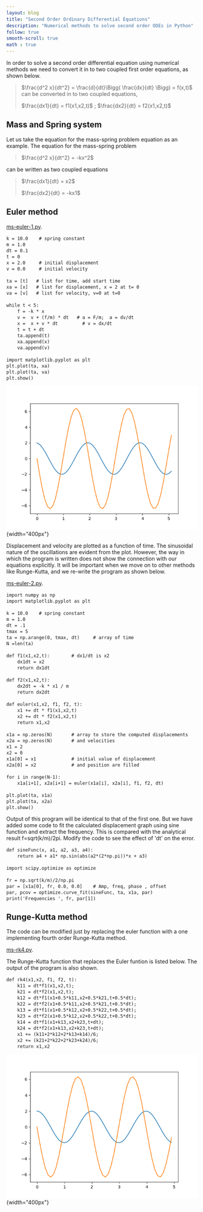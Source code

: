 ```yaml
---
layout: blog
title: "Second Order Ordinary Differential Equations"
description: "Numerical methods to solve second order ODEs in Python"
follow: true
smooth-scroll: true
math : true
---
```



In order to solve a second order differential equation using numerical
methods we need to convert it in to two coupled first order equations,
as shown below.

> $\frac{d^2 x}{dt^2}  = \frac{d}{dt}\Bigg( \frac{dx}{dt} \Bigg) = f(x,t)$
> can be converted in to two coupled equations,
>
> $\frac{dx1}{dt} = f1(x1,x2,t)$ ; $\frac{dx2}{dt} = f2(x1,x2,t)$

Mass and Spring system
----------------------

Let us take the equation for the mass-spring problem equation as an
example. The equation for the mass-spring problem

> $\frac{d^2 x}{dt^2} = -kx^2$

can be written as two coupled equations

> $\frac{dx1}{dt} = x2$
>
> $\frac{dx2}{dt} = -kx1$

Euler method
------------

[ms-euler-1.py](code/ms-euler-1.py).

``` {.sourceCode .python}
k = 10.0    # spring constant
m = 1.0
dt = 0.1
t = 0
x = 2.0     # initial displacement
v = 0.0     # initial velocity

ta = [t]   # list for time, add start time
xa = [x]   # list for displacement, x = 2 at t= 0
va = [v]   # list for velocity, v=0 at t=0

while t < 5:
    f = -k * x
    v =  v + (f/m) * dt   # a = F/m;  a = dv/dt
    x =  x + v * dt         # v = dx/dt
    t = t + dt
    ta.append(t)
    xa.append(x)
    va.append(v)

import matplotlib.pyplot as plt
plt.plot(ta, xa)
plt.plot(ta, va)
plt.show()  
```

![image](pics/ms-euler-1.png){width="400px"}

Displacement and velocity are plotted as a function of time. The
sinusoidal nature of the oscillations are evident from the plot.
However, the way in which the program is written does not show the
connection with our equations explicitly. It will be important when we
move on to other methods like Runge-Kutta, and we re-write the program
as shown below.

[ms-euler-2.py](code/ms-euler-2.py).

``` {.sourceCode .python}
import numpy as np
import matplotlib.pyplot as plt

k = 10.0    # spring constant
m = 1.0
dt = .1
tmax = 5
ta = np.arange(0, tmax, dt)     # array of time
N =len(ta)

def f1(x1,x2,t):        # dx1/dt is x2
    dx1dt = x2
    return dx1dt

def f2(x1,x2,t):
    dx2dt = -k * x1 / m    
    return dx2dt

def euler(x1,x2, f1, f2, t):
    x1 += dt * f1(x1,x2,t)
    x2 += dt * f2(x1,x2,t)
    return x1,x2

x1a = np.zeros(N)       # array to store the computed displacements
x2a = np.zeros(N)       # and velocities
x1 = 2
x2 = 0
x1a[0] = x1             # initial value of displacement
x2a[0] = x2             # and position are filled

for i in range(N-1):
    x1a[i+1], x2a[i+1] = euler(x1a[i], x2a[i], f1, f2, dt)  

plt.plot(ta, x1a)
plt.plot(ta, x2a)
plt.show() 
```

Output of this program will be identical to that of the first one. But
we have added some code to fit the calculated displacement graph using
sine function and extract the frequency. This is compared with the
analytical result f=sqrt(k/m)/2pi. Modify the code to see the effect of
'dt' on the error.

``` {.sourceCode .python}
def sineFunc(x, a1, a2, a3, a4):
    return a4 + a1* np.sin(abs(a2*(2*np.pi))*x + a3)

import scipy.optimize as optimize

fr = np.sqrt(k/m)/2/np.pi
par = [x1a[0], fr, 0.0, 0.0]    # Amp, freq, phase , offset
par, pcov = optimize.curve_fit(sineFunc, ta, x1a, par)
print('Frequencies ', fr, par[1])
```

Runge-Kutta method
------------------

The code can be modified just by replacing the euler function with a one
implementing fourth order Runge-Kutta method.

[ms-rk4.py](code/ms-rk4.py).

The Runge-Kutta function that replaces the Euler funtion is listed
below. The output of the program is also shown.

``` {.sourceCode .python}
def rk4(x1,x2, f1, f2, t):
    k11 = dt*f1(x1,x2,t);
    k21 = dt*f2(x1,x2,t);
    k12 = dt*f1(x1+0.5*k11,x2+0.5*k21,t+0.5*dt);
    k22 = dt*f2(x1+0.5*k11,x2+0.5*k21,t+0.5*dt);
    k13 = dt*f1(x1+0.5*k12,x2+0.5*k22,t+0.5*dt);
    k23 = dt*f2(x1+0.5*k12,x2+0.5*k22,t+0.5*dt);
    k14 = dt*f1(x1+k13,x2+k23,t+dt);
    k24 = dt*f2(x1+k13,x2+k23,t+dt);
    x1 += (k11+2*k12+2*k13+k14)/6;
    x2 += (k21+2*k22+2*k23+k24)/6;
    return x1,x2
```

![image](pics/ms-rk4.png){width="400px"}
